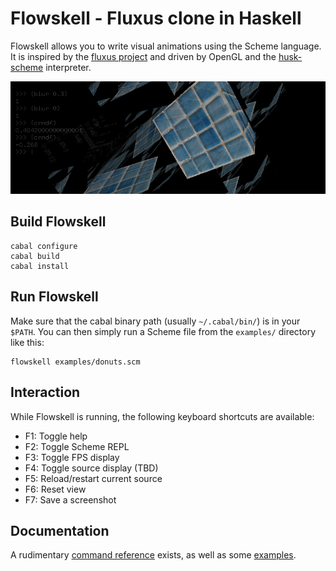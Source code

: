 Flowskell - Fluxus clone in Haskell
===================================

Flowskell allows you to write visual animations using the Scheme language. It is inspired by the [fluxus project](http://www.pawfal.org/fluxus/) and driven by OpenGL and the [husk-scheme](https://github.com/justinethier/husk-scheme) interpreter.

![Screenshot of the development version](doc/flowskell-shot.png)

Build Flowskell
---------------

    cabal configure
    cabal build
    cabal install

Run Flowskell
-------------

Make sure that the cabal binary path (usually `~/.cabal/bin/`) is in your `$PATH`. You can then simply run a Scheme file from the `examples/` directory like this:

    flowskell examples/donuts.scm

Interaction
-----------

While Flowskell is running, the following keyboard shortcuts are available:

 * F1: Toggle help
 * F2: Toggle Scheme REPL
 * F3: Toggle FPS display
 * F4: Toggle source display (TBD)
 * F5: Reload/restart current source
 * F6: Reset view
 * F7: Save a screenshot


Documentation
-------------

A rudimentary [command reference](https://github.com/lordi/flowskell/blob/master/doc/commands.md) exists, as well as some [examples](https://github.com/lordi/flowskell/tree/master/doc/examples.md).
